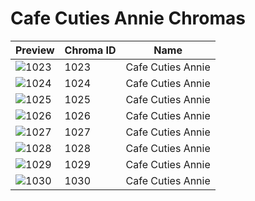 # Cafe Cuties Annie Chromas



| Preview | Chroma ID | Name |
|---------|-----------|------|
| ![1023](https://raw.communitydragon.org/latest/plugins/rcp-be-lol-game-data/global/default/v1/champion-chroma-images/1/1023.png) | 1023 | Cafe Cuties Annie |
| ![1024](https://raw.communitydragon.org/latest/plugins/rcp-be-lol-game-data/global/default/v1/champion-chroma-images/1/1024.png) | 1024 | Cafe Cuties Annie |
| ![1025](https://raw.communitydragon.org/latest/plugins/rcp-be-lol-game-data/global/default/v1/champion-chroma-images/1/1025.png) | 1025 | Cafe Cuties Annie |
| ![1026](https://raw.communitydragon.org/latest/plugins/rcp-be-lol-game-data/global/default/v1/champion-chroma-images/1/1026.png) | 1026 | Cafe Cuties Annie |
| ![1027](https://raw.communitydragon.org/latest/plugins/rcp-be-lol-game-data/global/default/v1/champion-chroma-images/1/1027.png) | 1027 | Cafe Cuties Annie |
| ![1028](https://raw.communitydragon.org/latest/plugins/rcp-be-lol-game-data/global/default/v1/champion-chroma-images/1/1028.png) | 1028 | Cafe Cuties Annie |
| ![1029](https://raw.communitydragon.org/latest/plugins/rcp-be-lol-game-data/global/default/v1/champion-chroma-images/1/1029.png) | 1029 | Cafe Cuties Annie |
| ![1030](https://raw.communitydragon.org/latest/plugins/rcp-be-lol-game-data/global/default/v1/champion-chroma-images/1/1030.png) | 1030 | Cafe Cuties Annie |